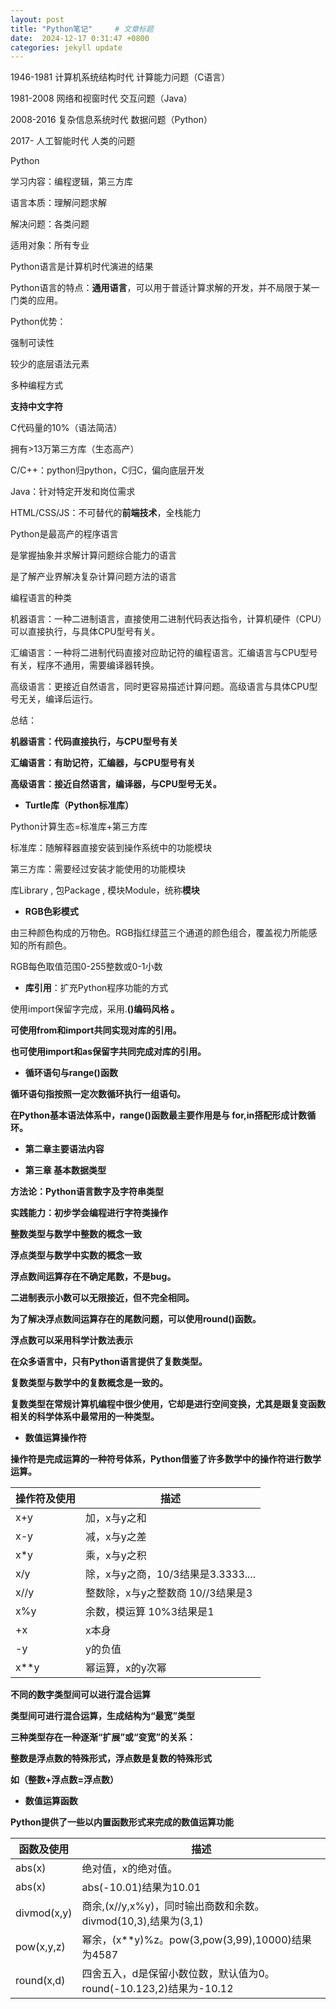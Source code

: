 ```yaml
---
layout: post
title: "Python笔记"     # 文章标题
date:  2024-12-17 0:31:47 +0800
categories: jekyll update
---
```



1946-1981 计算机系统结构时代 计算能力问题（C语言）

1981-2008 网络和视窗时代 交互问题（Java）

2008-2016 复杂信息系统时代 数据问题（Python）

2017-     人工智能时代 人类的问题



Python

学习内容：编程逻辑，第三方库

语言本质：理解问题求解

解决问题：各类问题

适用对象：所有专业

Python语言是计算机时代演进的结果



Python语言的特点：**通用语言**，可以用于普适计算求解的开发，并不局限于某一门类的应用。

Python优势：

强制可读性

较少的底层语法元素

多种编程方式

**支持中文字符**

C代码量的10%（语法简洁）

拥有>13万第三方库（生态高产）



C/C++：python归python，C归C，偏向底层开发

Java：针对特定开发和岗位需求

HTML/CSS/JS：不可替代的**前端技术**，全栈能力



Python是最高产的程序语言

是掌握抽象并求解计算问题综合能力的语言

是了解产业界解决复杂计算问题方法的语言



编程语言的种类

机器语言：一种二进制语言，直接使用二进制代码表达指令，计算机硬件（CPU）可以直接执行，与具体CPU型号有关。

汇编语言：一种将二进制代码直接对应助记符的编程语言。汇编语言与CPU型号有关，程序不通用，需要编译器转换。

高级语言：更接近自然语言，同时更容易描述计算问题。高级语言与具体CPU型号无关，编译后运行。

总结：

**机器语言：代码直接执行，与CPU型号有关**

**汇编语言：有助记符，汇编器，与CPU型号有关**

**高级语言：接近自然语言，编译器，与CPU型号无关。**



- **Turtle库（Python标准库）**

Python计算生态=标准库+第三方库

标准库：随解释器直接安装到操作系统中的功能模块

第三方库：需要经过安装才能使用的功能模块

库Library , 包Package , 模块Module，统称**模块**



- **RGB色彩模式**

由三种颜色构成的万物色。RGB指红绿蓝三个通道的颜色组合，覆盖视力所能感知的所有颜色。

RGB每色取值范围0-255整数或0-1小数



- **库引用**：扩充Python程序功能的方式

使用import保留字完成，采用<a>.<b>()编码风格 。

可使用from和import共同实现对库的引用。

 

也可使用import和as保留字共同完成对库的引用。





- **循环语句与range()函数**

循环语句指按照一定次数循环执行一组语句。

在Python基本语法体系中，range()函数最主要作用是与 for,in搭配形成计数循环。



- **第二章主要语法内容**

 



- **第三章 基本数据类型**

方法论：Python语言数字及字符串类型

实践能力：初步学会编程进行字符类操作

**整数类型**与数学中整数的概念一致

 

**浮点类型**与数学中实数的概念一致

 

浮点数间运算存在不确定尾数，不是bug。

二进制表示小数可以无限接近，但不完全相同。

为了解决浮点数间运算存在的尾数问题，可以使用round()函数。

 

浮点数可以采用科学计数法表示

 



在众多语言中，只有Python语言提供了**复数类型。**

复数类型与数学中的复数概念是一致的。

复数类型在常规计算机编程中很少使用，它却是进行空间变换，尤其是跟复变函数相关的科学体系中最常用的一种类型。

- **数值运算操作符**

操作符是完成运算的一种符号体系，Python借鉴了许多数学中的操作符进行数学运算。

| 操作符及使用 |     描述      |
| ---- | ---- |
| x+y | 加，x与y之和 |
| x-y | 减，x与y之差 |
| x*y | 乘，x与y之积 |
| x/y | 除，x与y之商，10/3结果是3.3333.... |
| x//y | 整数除，x与y之整数商 10//3结果是3 |
| x%y | 余数，模运算 10%3结果是1 |
| +x | x本身 |
| -y | y的负值 |
| x**y | 幂运算，x的y次幂 |






不同的数字类型间可以进行混合运算

类型间可进行混合运算，生成结构为“最宽”类型

三种类型存在一种逐渐“扩展”或“变宽”的关系：

整数是浮点数的特殊形式，浮点数是复数的特殊形式

如（整数+浮点数=浮点数）

- **数值运算函数**

Python提供了一些以内置函数形式来完成的数值运算功能

| 函数及使用 |   描述   |
| ---- | ---- |
| abs(x) | 绝对值，x的绝对值。 |
| abs(x) | abs(-10.01)结果为10.01 |
| divmod(x,y) | 商余,(x//y,x%y)，同时输出商数和余数。divmod(10,3),结果为(3,1) |
| pow(x,y,z) | 幂余，(x**y)%z。pow(3,pow(3,99),10000)结果为4587 |
| round(x,d) |四舍五入，d是保留小数位数，默认值为0。round(-10.123,2)结果为-10.12 |



